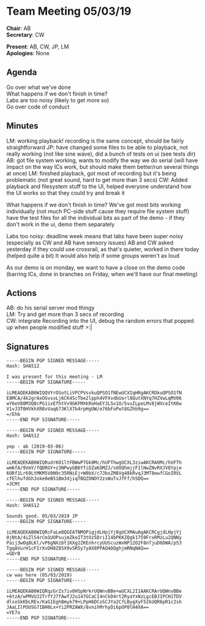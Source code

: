 Team Meeting 05/03/19
===

<!-- remember two spaces at end of line to break onto a new line -->
**Chair**: AB  
**Secretary**: CW

**Present**: AB, CW, JP, LM  
**Apologies**: None

## Agenda
Go over what we've done  
What happens if we don't finish in time?   
Labs are too noisy (likely to get more so)  
Go over code of conduct  
## Minutes

LM: working playback! recording is the same concept, should be fairly straightforward 
JP: have changed some files to be able to playback, not really working (not like sine wave), did a bunch of tests on ui (see tests dir)
AB: got file system working, wants to modify the way we do serial (will have impact on the way ICs work, but should make them better/run several things at once)
LM: finished playback, got most of recording but it's being problematic (not great sound, hard to get more than 3 secs)
CW: Added playback and filesystem stuff to the UI, helped everyone understand how the UI works so that they could try and break it

What happens if we don't finish in time?
We've got most bits working individually (not much PC-side stuff cause they require file system stuff)
have the test files for all the individual bits as part of the demo - if they don't work in the ui, demo them separately

Labs too noisy:
deadline week means that labs have been super noisy (especially as CW and AB have sensory issues)
AB and CW asked yesterday if they could use crossrail, as that's quieter, worked in there today (helped quite a bit)
It would also help if some groups weren't as loud

As our demo is on monday, we want to have a close on the demo code (barring ICs, done in branches on Friday, when we'll have our final meeting)

<!-- ## Any other business -->

## Actions
AB: do his serial server mod thingy  
LM: Try and get more than 3 secs of recording  
CW: integrate Recording into the UI, debug the random errors that popped up when people modified stuff >:|  
## Signatures
<!-- 
	Paste in entire GPG signed messages here 
	Messages should have initials and date
	Signatures should be surrounded with triple backticks (on their own line) and the full signature block should be copied. For example:
	```
	-----BEGIN PGP SIGNED MESSAGE-----
		...
	-----END PGP SIGNATURE-----
	```
-->

	
```
-----BEGIN PGP SIGNED MESSAGE-----
Hash: SHA512

I was present for this meeting - LM
-----BEGIN PGP SIGNATURE-----

iLMEAQEKAB0WIQQVYrOSotLiVPCPVsvkuQPSO1fNEwUCXIqHRgAKCRDkuQPSO1fN
E8MCA/4k2grAxOGvsxLj6CK4ScTbe2lpph4VFXvdbUorl8QutXNYq7HZVwLqMV06
wY6eV80M3Q0cPG1ixEfhtVv9GKFMXkRoHaEYJL5x1O/5vuILpeLMv8jWVceItK6w
V1vJ3T0HVkhXR8vVaq673KlX7b4rpHgUW/e76bFoPwt8GZhb9g==
=/Ehb
-----END PGP SIGNATURE-----
```
```
-----BEGIN PGP SIGNED MESSAGE-----
Hash: SHA512

yep - ab (2019-03-06)
-----BEGIN PGP SIGNATURE-----

iLMEAQEKAB0WIQRudrKO1ltFBWwP7Gk0Mc/hUFThwgUCXL3ziwAKCRA0Mc/hUFTh
wm6fA/9VmY/fQDRGY+z3NPwyGB6YfiDZaKOMZJ/sOOQhmjjF1lHwZNvRXJV8Ypje
6ORf1Lr69LtMKM5V0N9c35RNiEj+W9bX/c7JbsZM8Vg48kRvqJ3MT8ewfCGoIRVL
cfElhufdGhJoke0eB51Bm3djiqTBQZONOY2zsWuTvJfFf/h5DQ==
=3CMt
-----END PGP SIGNATURE-----
```
```
-----BEGIN PGP SIGNED MESSAGE-----
Hash: SHA512

Sounds good. 05/03/2019 JP
-----BEGIN PGP SIGNATURE-----

iLMEAQEKAB0WIQRcFaLm8QGEATNMOPigjdLHpjYj0gUCXMAuAgAKCRCgjdLHpjYj
0jNtA/4iZl54rCm1UOPsujmZkoIT3tOz5DriI14bPKKZQgk1759FrxRMzLu2QNNy
Paij3wOq8LKl/vP6gNXzbt1KXg2ZKEnhrcyUUScuzWxNP12O2F8nTjuD6DWA/p53
TgqAVurH1cFIrXvDH8Z85X9vSR5y7yAX8PPAQ4DQghjmRNqNAQ==
=GDrB
-----END PGP SIGNATURE-----
```
```
-----BEGIN PGP SIGNED MESSAGE-----
cw was here (05/03/2019)
-----BEGIN PGP SIGNATURE-----

iLMEAQEKAB0WIQRqzGrZs7iv8HSpNrkrUQWnvBBe+wUCXL2I1AAKCRArUQWnvBBe
+6tzA/wPMVUJ2TrfYJ7fAwfJ2u147GCaCI4nCkD4rt2RyaYxNzLgcEBJIPCH1TDV
dlsoSkKbLREv/KaG1EghBmyk79+LPpH6DCoSCJYa2CfLBygXyF52kUQR6pR1c2sh
JAaLIlPOUSG7IBH0Lx+Yi2PRZAWX/8vnihMrhyDi6pOP0lH4XA==
=YE7o
-----END PGP SIGNATURE-----
```

